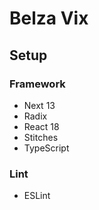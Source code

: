 # Belza Vix

## Setup

### Framework
- Next 13
- Radix
- React 18
- Stitches
- TypeScript

### Lint
- ESLint
